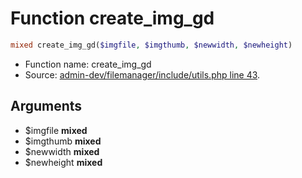 Function create_img_gd
===========================





```php
mixed create_img_gd($imgfile, $imgthumb, $newwidth, $newheight)
```

* Function name: create_img_gd
* Source: [admin-dev/filemanager/include/utils.php line 43](https://github.com/PrestaShop/PrestaShop/blob/1.6.0.14/admin-dev/filemanager/include/utils.php#L43).

Arguments
---------

* $imgfile **mixed**
* $imgthumb **mixed**
* $newwidth **mixed**
* $newheight **mixed**

